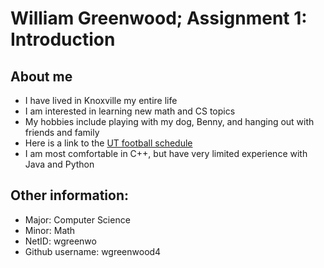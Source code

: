 # William Greenwood; Assignment 1: Introduction
## About me
* I have lived in Knoxville my entire life
* I am interested in learning new math and CS topics
* My hobbies include playing with my dog, Benny, and hanging out with friends and family
* Here is a link to the [UT football schedule](https://utsports.com/sports/football/schedule/2024)
* I am most comfortable in C++, but have very limited experience with Java and Python
## Other information:
* Major: Computer Science
* Minor: Math
* NetID: wgreenwo
* Github username: wgreenwood4